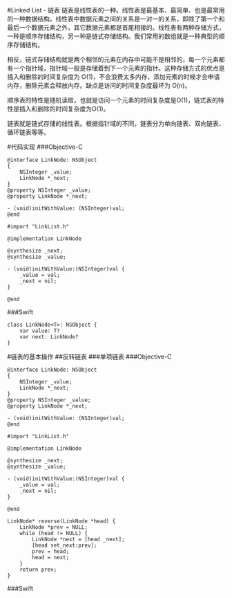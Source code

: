 #Linked List - 链表
链表是线性表的一种。线性表是最基本、最简单、也是最常用的一种数据结构。线性表中数据元素之间的关系是一对一的关系，即除了第一个和最后一个数据元素之外，其它数据元素都是首尾相接的。线性表有两种存储方式，一种是顺序存储结构，另一种是链式存储结构。我们常用的数组就是一种典型的顺序存储结构。

相反，链式存储结构就是两个相邻的元素在内存中可能不是相邻的，每一个元素都有一个指针域，指针域一般是存储着到下一个元素的指针。这种存储方式的优点是插入和删除的时间复杂度为 O(1)，不会浪费太多内存，添加元素的时候才会申请内存，删除元素会释放内存。缺点是访问的时间复杂度最坏为 O(n)。

顺序表的特性是随机读取，也就是访问一个元素的时间复杂度是O(1)，链式表的特性是插入和删除的时间复杂度为O(1)。

链表就是链式存储的线性表。根据指针域的不同，链表分为单向链表、双向链表、循环链表等等。

#代码实现
###Objective-C
```
@interface LinkNode: NSObject
{
    NSInteger _value;
    LinkNode *_next;
}
@property NSInteger _value;
@property LinkNode *_next;

- (void)initWithValue: (NSInteger)val;
@end

#import "LinkList.h"

@implementation LinkNode

@synthesize _next;
@synthesize _value;

- (void)initWithValue:(NSInteger)val {
    _value = val;
    _next = nil;
}

@end
```
###Swift
```
class LinkNode<T>: NSObject {
    var value: T?
    var next: LinkNode?
}
```
#链表的基本操作
##反转链表
###单项链表
###Objective-C
```
@interface LinkNode: NSObject
{
    NSInteger _value;
    LinkNode *_next;
}
@property NSInteger _value;
@property LinkNode *_next;

- (void)initWithValue: (NSInteger)val;
@end

#import "LinkList.h"

@implementation LinkNode

@synthesize _next;
@synthesize _value;

- (void)initWithValue:(NSInteger)val {
    _value = val;
    _next = nil;
}

@end

LinkNode* reverse(LinkNode *head) {
    LinkNode *prev = NULL;
    while (head != NULL) {
        LinkNode *next = [head _next];
        [head set_next:prev];
        prev = head;
        head = next;
    }
    return prev;
}
```
###Swift
```
```